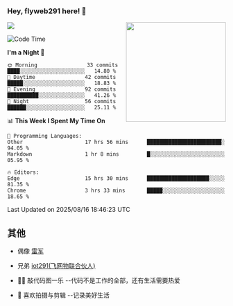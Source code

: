 ### Hey, flyweb291 here! 👋

![](https://metrics.lecoq.io/cherry291?template=classic&config.timezone=Asia%2FShanghai)
<img align='right' src="https://media.giphy.com/media/M9gbBd9nbDrOTu1Mqx/giphy.gif" width="230">
<!-- ![](https://github-readme-stats-ouuan.vercel.app/api?username=flyweb291&theme=dark&show_icons=true) -->

<!--START_SECTION:waka-->
![Code Time](http://img.shields.io/badge/Code%20Time-1%2C407%20hrs%2058%20mins-blue)

**I'm a Night 🦉** 

```text
🌞 Morning                33 commits          ████░░░░░░░░░░░░░░░░░░░░░   14.80 % 
🌆 Daytime                42 commits          █████░░░░░░░░░░░░░░░░░░░░   18.83 % 
🌃 Evening                92 commits          ██████████░░░░░░░░░░░░░░░   41.26 % 
🌙 Night                  56 commits          ██████░░░░░░░░░░░░░░░░░░░   25.11 % 
```


📊 **This Week I Spent My Time On** 

```text
💬 Programming Languages: 
Other                    17 hrs 56 mins      ████████████████████████░   94.05 % 
Markdown                 1 hr 8 mins         █░░░░░░░░░░░░░░░░░░░░░░░░   05.95 % 

🔥 Editors: 
Edge                     15 hrs 30 mins      ████████████████████░░░░░   81.35 % 
Chrome                   3 hrs 33 mins       █████░░░░░░░░░░░░░░░░░░░░   18.65 % 
```


 Last Updated on 2025/08/16 18:46:23 UTC
<!--END_SECTION:waka-->

<!--
**flyweb291/数字游牧人** is a ✨ _special_ ✨ repository because its `README.md` (this file) appears on your GitHub profile.

Here are some ideas to get you started:

- 🔭 I’m currently working on ...
- 🌱 I’m currently learning ...
- 👯 I’m looking to collaborate on ...
- 🤔 I’m looking for help with ...
- 💬 Ask me about ...
- 📫 How to reach me: ...
- 😄 Pronouns: ...
- ⚡ Fun fact: ...
-->

 ## 其他
 
- 偶像 [雷军](https://weibo.com/u/1749127163)
- 兄弟 [iot291(飞网物联合伙人)](https://github.com/iot291)

- 👨‍💻 敲代码图一乐    --代码不是工作的全部，还有生活需要热爱
- 🎥 喜欢拍摄与剪辑  --记录美好生活
